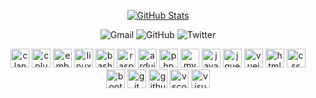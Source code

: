 <div align="center">
  
[![GitHub Stats](https://github-readme-stats.vercel.app/api?username=luswdev&show_icons=true&bg_color=30,136a8a,267871&title_color=fff&text_color=fff&icon_color=fff&hide_border=true)](https://github.com/luswdev)
  
</div>

<p align="center">
  <a style="text-decoration:none" href="mailto:info@lusw.dev">
    <img src="https://img.shields.io/badge/-Gmail-ea4335?style=for-the-badge&logo=gmail&logoColor=white" alt="Gmail" />
  </a>
  <a style="text-decoration:none" href="https://github.com/luswdev">
    <img src="https://img.shields.io/badge/-GitHub-181717?style=for-the-badge&logo=github&logoColor=white" alt="GitHub" />
  </a>
  <a style="text-decoration:none" href="https://twitter.com/luswdev">
    <img src="https://img.shields.io/badge/-Twitter-1da1f2?style=for-the-badge&logo=twitter&logoColor=white" alt="Twitter" />
  </a>
</p>

<p align="center">
  <img height="30" src="https://raw.fastgit.org/devicons/devicon/master/icons/c/c-plain.svg" title="clang" alt="clang">
  <img height="30" src="https://raw.fastgit.org/devicons/devicon/master/icons/cplusplus/cplusplus-plain.svg" title="cplusplus" alt="cplusplus">
  <img height="30" src="https://raw.fastgit.org/devicons/devicon/master/icons/embeddedc/embeddedc-original.svg" title="embedded-c" alt="embedded-c">
  <img height="30" src="https://raw.fastgit.org/devicons/devicon/master/icons/linux/linux-plain.svg" title="linux" alt="linux">
  <img height="30" src="https://raw.fastgit.org/devicons/devicon/master/icons/bash/bash-original.svg" title="bash" alt="bash">
  <img height="30" src="https://raw.fastgit.org/devicons/devicon/master/icons/raspberrypi/raspberrypi-original.svg" title="raspberry-pi" alt="raspberry-pi">
  <img height="30" src="https://raw.fastgit.org/devicons/devicon/master/icons/arduino/arduino-original.svg" title="arduino" alt="arduino">
  <img height="30" src="https://raw.fastgit.org/devicons/devicon/master/icons/php/php-plain.svg" title="php" alt="php">
  <img height="30" src="https://raw.fastgit.org/devicons/devicon/master/icons/mysql/mysql-plain.svg" title="mysql" alt="mysql">
  <img height="30" src="https://raw.fastgit.org/devicons/devicon/master/icons/javascript/javascript-plain.svg" title="javascript" alt="javascript">
  <img height="30" src="https://raw.fastgit.org/devicons/devicon/master/icons/jquery/jquery-original.svg" title="jquery" alt="jquery">
  <img height="30" src="https://raw.fastgit.org/devicons/devicon/master/icons/vuejs/vuejs-original.svg" title="vuejs" alt="vuejs">
  <img height="30" src="https://raw.fastgit.org/devicons/devicon/master/icons/html5/html5-plain.svg" title="html" alt="html">
  <img height="30" src="https://raw.fastgit.org/devicons/devicon/master/icons/css3/css3-plain.svg" title="css" alt="css">
  <img height="30" src="https://raw.fastgit.org/devicons/devicon/master/icons/bootstrap/bootstrap-plain.svg" title="bootstrap" alt="bootstrap">
  <img height="30" src="https://raw.fastgit.org/devicons/devicon/master/icons/git/git-original.svg" title="git" alt="git">
  <img height="30" src="https://raw.fastgit.org/devicons/devicon/master/icons/github/github-original.svg" title="github" alt="github">
  <img height="30" src="https://raw.fastgit.org/devicons/devicon/master/icons/vscode/vscode-original.svg" title="vscode" alt="vscode">  
  <img height="30" src="https://raw.fastgit.org/devicons/devicon/master/icons/visualstudio/visualstudio-plain.svg" title="visual-studio" alt="visual-studio">
</p>
